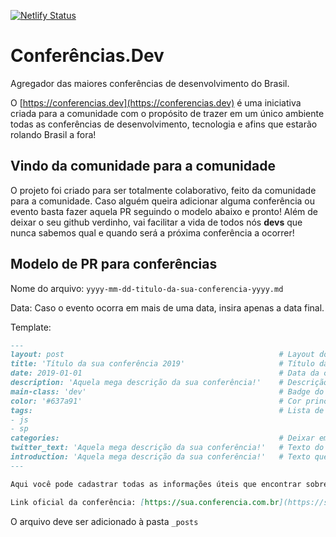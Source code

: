 [![Netlify Status](https://api.netlify.com/api/v1/badges/b3e088f0-93b6-4ddb-ab2f-f44ac0f84895/deploy-status)](https://app.netlify.com/sites/awesome-hopper-d47e34/deploys)

# Conferências.Dev
Agregador das maiores conferências de desenvolvimento do Brasil.

O [https://conferencias.dev](https://conferencias.dev) é uma iniciativa criada para a comunidade com o propósito de trazer em um único ambiente todas as conferências de desenvolvimento, tecnologia e afins que estarão rolando Brasil a fora!

## Vindo da comunidade para a comunidade 
O projeto foi criado para ser totalmente colaborativo, feito da comunidade para a comunidade. Caso alguém queira adicionar alguma conferência ou evento basta fazer aquela PR seguindo o modelo abaixo e pronto! Além de deixar o seu github verdinho, vai facilitar a vida de todos nós **devs** que nunca sabemos qual e quando será a próxima conferência a ocorrer!

## Modelo de PR para conferências

Nome do arquivo: `yyyy-mm-dd-titulo-da-sua-conferencia-yyyy.md`

Data: Caso o evento ocorra em mais de uma data, insira apenas a data final.

Template:

```markdown
---
layout: post                                                # Layout do post, deixar por padrão post.
title: 'Título da sua conferência 2019'                     # Título da conferência.
date: 2019-01-01                                            # Data da conferência no formado yyyy-mm-dd sem aspas.
description: 'Aquela mega descrição da sua conferência!'    # Descrição da conferência.
main-class: 'dev'                                           # Badge do post, deixar por padrão 'dev'.
color: '#637a91'                                            # Cor principal do post, deixar por padrão '#637a91'.
tags:                                                       # Lista de tags associadas a sua conferência. Ex: Linguagem (js) e estado (sp). Caso seja mais de uma linguagem use apenas geral.
- js
- sp
categories:                                                 # Deixar em branco.
twitter_text: 'Aquela mega descrição da sua conferência!'   # Texto do tweet. Pode ser igual a descrição.
introduction: 'Aquela mega descrição da sua conferência!'   # Texto que vai aparecer embaixo do título no post.
---

Aqui você pode cadastrar todas as informações úteis que encontrar sobre a conf! <!-- Descrição da sua conferência. -->

Link oficial da conferência: [https://sua.conferencia.com.br](https://sua.conferencia.com.br) <!-- Link oficial da conferência. -->
 ```
 
 O arquivo deve ser adicionado à pasta `_posts`
